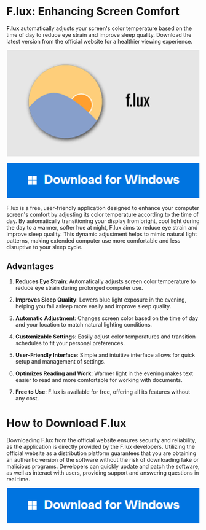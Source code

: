 # F.lux: Enhancing Screen Comfort

**F.lux** automatically adjusts your screen's color temperature based on the time of day to reduce eye strain and improve sleep quality. Download the latest version from the official website for a healthier viewing experience.

<p align="center">
  <img src="f.lux.png" alt="F.lux" width="500"/>
</p>
<p align="center">
  <img src="windows.png" alt="F.lux" width="500"/>
</p>
F.lux is a free, user-friendly application designed to enhance your computer screen's comfort by adjusting its color temperature according to the time of day. By automatically transitioning your display from bright, cool light during the day to a warmer, softer hue at night, F.lux aims to reduce eye strain and improve sleep quality. This dynamic adjustment helps to mimic natural light patterns, making extended computer use more comfortable and less disruptive to your sleep cycle.


## Advantages

1. **Reduces Eye Strain**: Automatically adjusts screen color temperature to reduce eye strain during prolonged computer use.

2. **Improves Sleep Quality**: Lowers blue light exposure in the evening, helping you fall asleep more easily and improve sleep quality.

3. **Automatic Adjustment**: Changes screen color based on the time of day and your location to match natural lighting conditions.

4. **Customizable Settings**: Easily adjust color temperatures and transition schedules to fit your personal preferences.

5. **User-Friendly Interface**: Simple and intuitive interface allows for quick setup and management of settings.

6. **Optimizes Reading and Work**: Warmer light in the evening makes text easier to read and more comfortable for working with documents.

7. **Free to Use**: F.lux is available for free, offering all its features without any cost.
# How to Download F.lux

Downloading F.lux from the official website ensures security and reliability, as the application is directly provided by the F.lux developers. Utilizing the official website as a distribution platform guarantees that you are obtaining an authentic version of the software without the risk of downloading fake or malicious programs. Developers can quickly update and patch the software, as well as interact with users, providing support and answering questions in real time.


<p align="center">
  <img src="windows.png" alt="F.lux" width="500"/>
</p>
